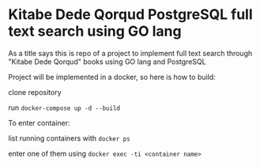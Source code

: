# Kitabe Dede Qorqud PostgreSQL full text search using GO lang

As a title says this is repo of a project to implement full text search through "Kitabe Dede Qorqud" books using GO lang and PostgreSQL

Project will be implemented in a docker, so here is how to build:

clone repository

run ``docker-compose up -d --build``

To enter container:

list running containers with ``docker ps`` 

enter one of them using ``docker exec -ti <container name>``
